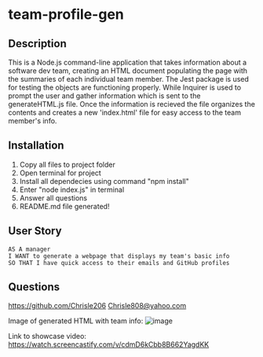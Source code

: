 # team-profile-gen

## Description
This is a Node.js command-line application that takes information about a software dev team, creating an HTML document populating the page with the summaries of each individual team member. The Jest package is used for testing the objects are functioning properly. While Inquirer is used to prompt the user and gather information which is sent to the generateHTML.js file. Once the information is recieved the file organizes the contents and creates a new 'index.html' file for easy access to the team member's info.

## Installation

1) Copy all files to project folder
2) Open terminal for project
3) Install all dependecies using command "npm install"
4) Enter "node index.js" in terminal
5) Answer all questions 
6) README.md file generated! 

## User Story

```
AS A manager
I WANT to generate a webpage that displays my team's basic info
SO THAT I have quick access to their emails and GitHub profiles
```

## Questions
https://github.com/Chrisle206
Chrisle808@yahoo.com

Image of generated HTML with team info:
![image](https://user-images.githubusercontent.com/89957990/151497766-e700b8da-1542-475d-b35e-defe2f451018.png)

Link to showcase video:
https://watch.screencastify.com/v/cdmD6kCbb8B662YagdKK

